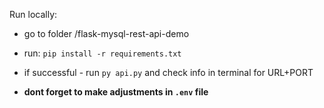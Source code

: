 Run locally:
- go to folder /flask-mysql-rest-api-demo
- run: `pip install -r requirements.txt`
- if successful - run `py api.py` and check info in terminal for URL+PORT

- **dont forget to make adjustments in `.env` file**
